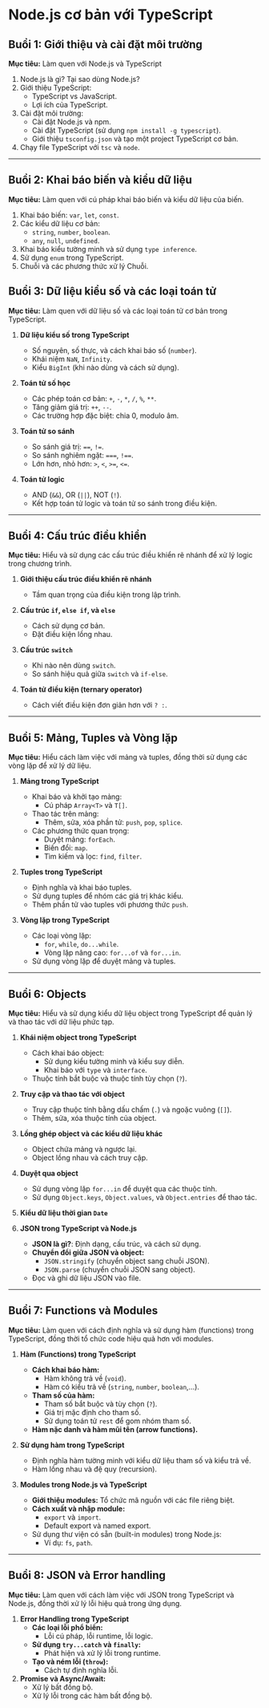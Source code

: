 # Node.js cơ bản với TypeScript

## Buổi 1: Giới thiệu và cài đặt môi trường

**Mục tiêu:** Làm quen với Node.js và TypeScript


  1. Node.js là gì? Tại sao dùng Node.js?
  2. Giới thiệu TypeScript:
     - TypeScript vs JavaScript.
     - Lợi ích của TypeScript.
  3. Cài đặt môi trường:
     - Cài đặt Node.js và npm.
     - Cài đặt TypeScript (sử dụng `npm install -g typescript`).
     - Giới thiệu `tsconfig.json` và tạo một project TypeScript cơ bản.
  4. Chạy file TypeScript với `tsc` và `node`.


---


## Buổi 2: Khai báo biến và kiểu dữ liệu

**Mục tiêu:** Làm quen với cú pháp khai báo biến và kiểu dữ liệu của biến.

  1. Khai báo biến: `var`, `let`, `const`.
  2. Các kiểu dữ liệu cơ bản:
     - `string`, `number`, `boolean`.
     - `any`, `null`, `undefined`.
  3. Khai báo kiểu tường minh và sử dụng `type inference`.
  4. Sử dụng `enum` trong TypeScript.
  5. Chuỗi và các phương thức xử lý Chuỗi.



## Buổi 3: Dữ liệu kiểu số và các loại toán tử

**Mục tiêu:** Làm quen với dữ liệu số và các loại toán tử cơ bản trong TypeScript.

1. **Dữ liệu kiểu số trong TypeScript**  
   - Số nguyên, số thực, và cách khai báo số (`number`).  
   - Khái niệm `NaN`, `Infinity`.  
   - Kiểu `BigInt` (khi nào dùng và cách sử dụng).  

2. **Toán tử số học**  
   - Các phép toán cơ bản: `+`, `-`, `*`, `/`, `%`, `**`.  
   - Tăng giảm giá trị: `++`, `--`.  
   - Các trường hợp đặc biệt: chia 0, modulo âm.  

3. **Toán tử so sánh**  
   - So sánh giá trị: `==`, `!=`.  
   - So sánh nghiêm ngặt: `===`, `!==`.  
   - Lớn hơn, nhỏ hơn: `>`, `<`, `>=`, `<=`.  

4. **Toán tử logic**  
   - AND (`&&`), OR (`||`), NOT (`!`).  
   - Kết hợp toán tử logic và toán tử so sánh trong điều kiện.  

---




## Buổi 4: Cấu trúc điều khiển

**Mục tiêu:** Hiểu và sử dụng các cấu trúc điều khiển rẽ nhánh để xử lý logic trong chương trình.  

1. **Giới thiệu cấu trúc điều khiển rẽ nhánh**  
   - Tầm quan trọng của điều kiện trong lập trình.  

2. **Cấu trúc `if`, `else if`, và `else`**  
   - Cách sử dụng cơ bản.  
   - Đặt điều kiện lồng nhau.  

3. **Cấu trúc `switch`**  
   - Khi nào nên dùng `switch`.  
   - So sánh hiệu quả giữa `switch` và `if-else`.  

4. **Toán tử điều kiện (ternary operator)**  
   - Cách viết điều kiện đơn giản hơn với `? :`.  

---

## Buổi 5: Mảng, Tuples và Vòng lặp

**Mục tiêu:** Hiểu cách làm việc với mảng và tuples, đồng thời sử dụng các vòng lặp để xử lý dữ liệu.


1. **Mảng trong TypeScript**  
   - Khai báo và khởi tạo mảng:  
     - Cú pháp `Array<T>` và `T[]`.  
   - Thao tác trên mảng:  
     - Thêm, sửa, xóa phần tử: `push`, `pop`, `splice`.  
   - Các phương thức quan trọng:  
     - Duyệt mảng: `forEach`.  
     - Biến đổi: `map`.  
     - Tìm kiếm và lọc: `find`, `filter`.  

2. **Tuples trong TypeScript**  
   - Định nghĩa và khai báo tuples.  
   - Sử dụng tuples để nhóm các giá trị khác kiểu.  
   - Thêm phần tử vào tuples với phương thức `push`.  

3. **Vòng lặp trong TypeScript**  
   - Các loại vòng lặp:  
     - `for`, `while`, `do...while`.  
     - Vòng lặp nâng cao: `for...of` và `for...in`.  
   - Sử dụng vòng lặp để duyệt mảng và tuples. 

---

## Buổi 6: Objects

**Mục tiêu:** Hiểu và sử dụng kiểu dữ liệu object trong TypeScript để quản lý và thao tác với dữ liệu phức tạp.  


1. **Khái niệm object trong TypeScript**  
   - Cách khai báo object:  
     - Sử dụng kiểu tường minh và kiểu suy diễn.  
     - Khai báo với `type` và `interface`.  
   - Thuộc tính bắt buộc và thuộc tính tùy chọn (`?`).  

2. **Truy cập và thao tác với object**  
   - Truy cập thuộc tính bằng dấu chấm (`.`) và ngoặc vuông (`[]`).  
   - Thêm, sửa, xóa thuộc tính của object.  

3. **Lồng ghép object và các kiểu dữ liệu khác**  
   - Object chứa mảng và ngược lại.  
   - Object lồng nhau và cách truy cập.  

4. **Duyệt qua object**  
   - Sử dụng vòng lặp `for...in` để duyệt qua các thuộc tính.  
   - Sử dụng `Object.keys`, `Object.values`, và `Object.entries` để thao tác.  

5. **Kiểu dữ liệu thời gian `Date`** 

6. **JSON trong TypeScript và Node.js**  
   - **JSON là gì?**: Định dạng, cấu trúc, và cách sử dụng.  
   - **Chuyển đổi giữa JSON và object:**  
     - `JSON.stringify` (chuyển object sang chuỗi JSON).  
     - `JSON.parse` (chuyển chuỗi JSON sang object).  
   - Đọc và ghi dữ liệu JSON vào file.  

---
## Buổi 7: Functions và Modules

**Mục tiêu:** Làm quen với cách định nghĩa và sử dụng hàm (functions) trong TypeScript, đồng thời tổ chức code hiệu quả hơn với modules.  


1. **Hàm (Functions) trong TypeScript**  
   - **Cách khai báo hàm:**  
     - Hàm không trả về (`void`).  
     - Hàm có kiểu trả về (`string`, `number`, `boolean`,...).  
   - **Tham số của hàm:**  
     - Tham số bắt buộc và tùy chọn (`?`).  
     - Giá trị mặc định cho tham số.  
     - Sử dụng toán tử `rest` để gom nhóm tham số.  
   - **Hàm nặc danh và hàm mũi tên (arrow functions).**  

2. **Sử dụng hàm trong TypeScript**  
   - Định nghĩa hàm tường minh với kiểu dữ liệu tham số và kiểu trả về.  
   - Hàm lồng nhau và đệ quy (recursion).  

3. **Modules trong Node.js và TypeScript**  
   - **Giới thiệu modules:** Tổ chức mã nguồn với các file riêng biệt.  
   - **Cách xuất và nhập module:**  
     - `export` và `import`.  
     - Default export và named export.  
   - Sử dụng thư viện có sẵn (built-in modules) trong Node.js:  
     - Ví dụ: `fs`, `path`.  


---

## Buổi 8: JSON và Error handling

**Mục tiêu:** Làm quen với cách làm việc với JSON trong TypeScript và Node.js, đồng thời xử lý lỗi hiệu quả trong ứng dụng.  

1. **Error Handling trong TypeScript**  
   - **Các loại lỗi phổ biến:**  
     - Lỗi cú pháp, lỗi runtime, lỗi logic.  
   - **Sử dụng `try...catch` và `finally`:**  
     - Phát hiện và xử lý lỗi trong runtime.  
   - **Tạo và ném lỗi (`throw`):**  
     - Cách tự định nghĩa lỗi.  
2. **Promise và Async/Await:**  
   - Xử lý bất đồng bộ.  
   - Xử lý lỗi trong các hàm bất đồng bộ.  
